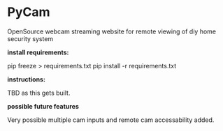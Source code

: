 # PyCam
OpenSource webcam streaming website for remote viewing of diy home security system
    
    
**install requirements:**

pip freeze > requirements.txt
pip install -r requirements.txt


**instructions:**

TBD as this gets built.


**possible future features**

Very possible multiple cam inputs and remote cam accessability added.
